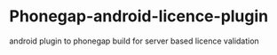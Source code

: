 Phonegap-android-licence-plugin
===============================

android plugin to phonegap build for server based licence validation 
